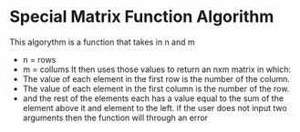 # Special Matrix Function Algorithm
This algorythm is a function that takes in n and m 
* n = rows
* m = collums
It then uses those values to return an nxm matrix in which:
* The value of each element in the first row is the number of the column.
* The value of each element in the first column is the number of the row.
* and the rest of the elements each has a value equal to the sum of the element above it and element to the left.
if the user does not input two arguments then the function will through an error
